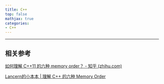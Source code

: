 ```yaml
---
title: C++
top: false
mathjax: true
categories:
- C++
---
```


-----











## 相关参考

[如何理解 C++11 的六种 memory order？ - 知乎 (zhihu.com)](https://www.zhihu.com/question/24301047)

[Lancern的小本本 | 理解 C++ 的六种 Memory Order](https://lancern.xyz/2021/04/02/cpp/memory-order/)